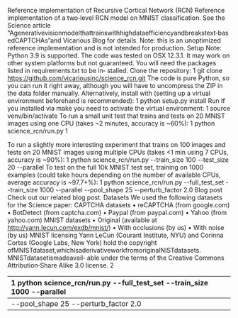 Reference implementation of Recursive Cortical Network (RCN)
Reference implementation of a two‑level RCN model on MNIST classification. See the Science article
“Agenerativevisionmodelthattrainswithhighdataefficiencyandbreakstext‑basedCAPTCHAs”and
Vicarious Blog for details.
Note: this is an unoptimized reference implementation and is not intended for production.
Setup
Note: Python 3.9 is supported. The code was tested on OSX 12.3.1. It may work on other system
platforms but not guaranteed. You will need the packages listed in requirements.txt to be in‑
stalled.
Clone the repository:
1 git clone https://github.com/vicariousinc/science_rcn.git
The code is pure Python, so you can run it right away, although you will have to uncompress the ZIP
in the data folder manually.
Alternatively, install with (setting up a virtual environment beforehand is recommended):
1 python setup.py install
Run
If you installed via make you need to activate the virtual environment:
1 source venv/bin/activate
To run a small unit test that trains and tests on 20 MNIST images using one CPU (takes ~2 minutes,
accuracy is ~60%):
1 python science_rcn/run.py
1

To run a slightly more interesting experiment that trains on 100 images and tests on 20 MNIST images
using multiple CPUs (takes <1 min using 7 CPUs, accuracy is ~90%):
1 python science_rcn/run.py --train_size 100 --test_size 20 --parallel
To test on the full 10k MNIST test set, training on 1000 examples (could take hours depending on the
number of available CPUs, average accuracy is ~97.7+%):
1 python science_rcn/run.py --full_test_set --train_size 1000 --parallel
--pool_shape 25 --perturb_factor 2.0
Blog post
Check out our related blog post.
Datasets
We used the following datasets for the Science paper:
CAPTCHA datasets
• reCAPTCHA (from google.com)
• BotDetect (from captcha.com)
• Paypal (from paypal.com)
• Yahoo (from yahoo.com)
MNIST datasets
• Original (available at http://yann.lecun.com/exdb/mnist/)
• With occlusions (by us)
• With noise (by us)
MNIST licensing
Yann LeCun (Courant Institute, NYU) and Corinna Cortes (Google Labs, New York) hold the copyright
ofMNISTdataset,whichisaderivativeworkfromoriginalNISTdatasets. MNISTdatasetismadeavail‑
able under the terms of the Creative Commons Attribution‑Share Alike 3.0 license.
2

| 1 python science_rcn/run.py --full_test_set --train_size 1000 --parallel   |
|:---------------------------------------------------------------------------|
| --pool_shape 25 --perturb_factor 2.0                                       |